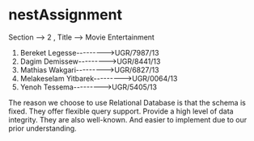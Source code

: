 # nestAssignment
Section --> 2 , Title --> Movie Entertainment      
1. Bereket Legesse--------->UGR/7987/13             
2. Dagim Demissew--------->UGR/8441/13             
3. Mathias Wakgari--------->UGR/6827/13             
4. Melakeselam Yitbarek--------->UGR/0064/13        
5. Yenoh Tessema--------->UGR/5405/13         


The reason we choose to use Relational Database is that the schema is fixed. They offer flexible query support. Provide a high level of data integrity. They are also well-known. And easier to implement due to our prior understanding.
